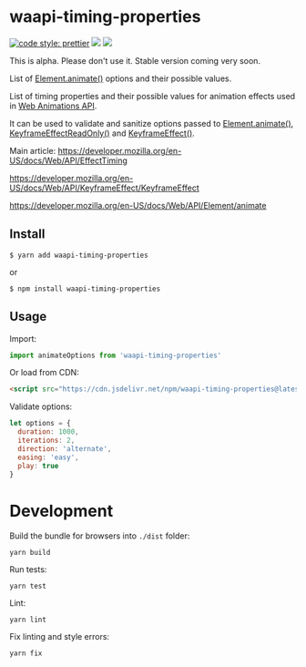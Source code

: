 # waapi-timing-properties

[![code style: prettier](https://img.shields.io/badge/code_style-prettier-ff69b4.svg?style=flat-square)](https://github.com/prettier/prettier)
[![](https://img.shields.io/npm/v/waapi-timing-properties.svg)](https://www.npmjs.com/package/waapi-timing-properties)
[![](https://img.shields.io/bundlephobia/minzip/waapi-timing-properties.svg)](https://bundlephobia.com/result?p=waapi-timing-properties)

This is alpha. Please don't use it. Stable version coming very soon.

List of [Element.animate()](https://developer.mozilla.org/en-US/docs/Web/API/Element/animate) options and their possible values.

List of timing properties and their possible values for animation effects used in [Web Animations API](https://developer.mozilla.org/en-US/docs/Web/API/Web_Animations_API).

It can be used to validate and sanitize options passed to [Element.animate()](https://developer.mozilla.org/en-US/docs/Web/API/Element/animate), [KeyframeEffectReadOnly()](https://developer.mozilla.org/en-US/docs/Web/API/KeyframeEffectReadOnly/KeyframeEffectReadOnly) and [KeyframeEffect()](https://developer.mozilla.org/en-US/docs/Web/API/KeyframeEffect/KeyframeEffect).

Main article: https://developer.mozilla.org/en-US/docs/Web/API/EffectTiming

https://developer.mozilla.org/en-US/docs/Web/API/KeyframeEffect/KeyframeEffect

https://developer.mozilla.org/en-US/docs/Web/API/Element/animate

## Install

```
$ yarn add waapi-timing-properties
```

or

```
$ npm install waapi-timing-properties
```

## Usage

Import:

```javascript
import animateOptions from 'waapi-timing-properties'
```

Or load from CDN:

```html
<script src="https://cdn.jsdelivr.net/npm/waapi-timing-properties@latest/dist/animateoptions.js"></script>
```

Validate options:

```javascript
let options = {
  duration: 1000,
  iterations: 2,
  direction: 'alternate',
  easing: 'easy',
  play: true
}
```

# Development

Build the bundle for browsers into `./dist` folder:

```
yarn build
```

Run tests:

```
yarn test
```

Lint:

```shell script
yarn lint
```

Fix linting and style errors:

```shell script
yarn fix
```
